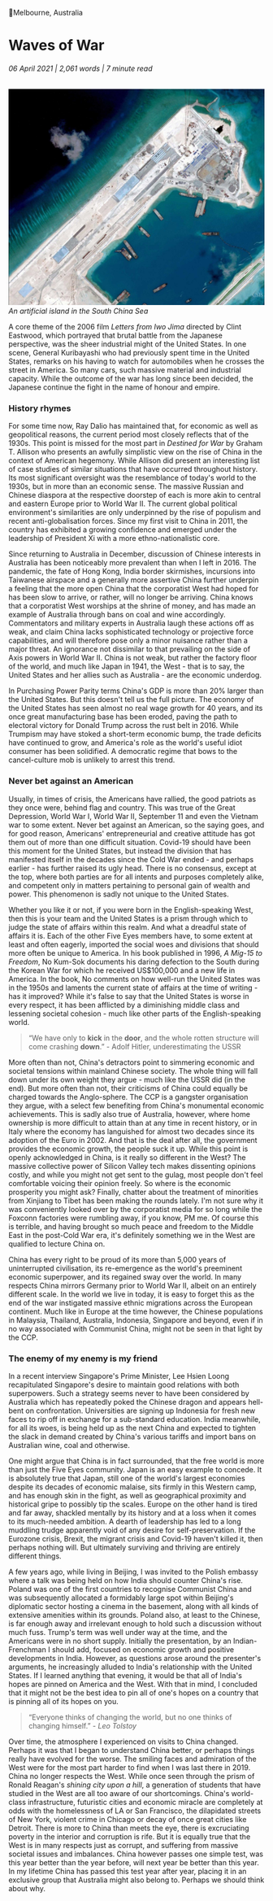📍Melbourne, Australia

# Waves of War

###### 06 April 2021 | 2,061 words | 7 minute read

![Australian coal vessels](/static/waves_of_war_001.jpg)
_An artificial island in the South China Sea_

A core theme of the 2006 film _Letters from Iwo Jima_ directed by Clint Eastwood, which portrayed that brutal battle from the Japanese perspective, was the sheer industrial might of the United States. In one scene, General Kuribayashi who had previously spent time in the United States, remarks on his having to watch for automobiles when he crosses the street in America. So many cars, such massive material and industrial capacity. While the outcome of the war has long since been decided, the Japanese continue the fight in the name of honour and empire.

### History rhymes

For some time now, Ray Dalio has maintained that, for economic as well as geopolitical reasons, the current period most closely reflects that of the 1930s. This point is missed for the most part in _Destined for War_ by Graham T. Allison who presents an awfully simplistic view on the rise of China in the context of American hegemony. While Allison did present an interesting list of case studies of similar situations that have occurred throughout history. Its most significant oversight was the resemblance of today's world to the 1930s, but in more than an economic sense. The massive Russian and Chinese diaspora at the respective doorstep of each is more akin to central and eastern Europe prior to World War II. The current global political environment's similarities are only underpinned by the rise of populism and recent anti-globalisation forces. Since my first visit to China in 2011, the country has exhibited a growing confidence and emerged under the leadership of President Xi with a more ethno-nationalistic core.

Since returning to Australia in December, discussion of Chinese interests in Australia has been noticeably more prevalent than when I left in 2016. The pandemic, the fate of Hong Kong, India border skirmishes, incursions into Taiwanese airspace and a generally more assertive China further underpin a feeling that the more open China that the corporatist West had hoped for has been slow to arrive, or rather, will no longer be arriving. China knows that a corporatist West worships at the shrine of money, and has made an example of Australia through bans on coal and wine accordingly. Commentators and military experts in Australia laugh these actions off as weak, and claim China lacks sophisticated technology or projective force capabilities, and will therefore pose only a minor nuisance rather than a major threat. An ignorance not dissimilar to that prevailing on the side of Axis powers in World War II. China is not weak, but rather the factory floor of the world, and much like Japan in 1941, the West - that is to say, the United States and her allies such as Australia - are the economic underdog.

In Purchasing Power Parity terms China's GDP is more than 20% larger than the United States. But this doesn't tell us the full picture. The economy of the United States has seen almost no real wage growth for 40 years, and its once great manufacturing base has been eroded, paving the path to electoral victory for Donald Trump across the rust belt in 2016. While Trumpism may have stoked a short-term economic bump, the trade deficits have continued to grow, and America's role as the world's useful idiot consumer has been solidified. A democratic regime that bows to the cancel-culture mob is unlikely to arrest this trend.

### Never bet against an American

Usually, in times of crisis, the Americans have rallied, the good patriots as they once were, behind flag and country. This was true of the Great Depression, World War I, World War II, September 11 and even the Vietnam war to some extent. Never bet against an American, so the saying goes, and for good reason, Americans' entrepreneurial and creative attitude has got them out of more than one difficult situation. Covid-19 should have been this moment for the United States, but instead the division that has manifested itself in the decades since the Cold War ended - and perhaps earlier - has further raised its ugly head. There is no consensus, except at the top, where both parties are for all intents and purposes completely alike, and competent only in matters pertaining to personal gain of wealth and power. This phenomenon is sadly not unique to the United States.

Whether you like it or not, if you were born in the English-speaking West, then this is your team and the United States is a prism through which to judge the state of affairs within this realm. And what a dreadful state of affairs it is. Each of the other Five Eyes members have, to some extent at least and often eagerly, imported the social woes and divisions that should more often be unique to America. In his book published in 1996, _A Mig-15 to Freedom_, No Kum-Sok documents his daring defection to the South during the Korean War for which he received US$100,000 and a new life in America. In the book, No comments on how well-run the United States was in the 1950s and laments the current state of affairs at the time of writing - has it improved? While it's false to say that the United States is worse in every respect, it has been afflicted by a diminishing middle class and lessening societal cohesion - much like other parts of the English-speaking world.

> “We have only to **kick** in the **door**, and the whole rotten structure will come crashing **down**.” - Adolf Hitler, underestimating the USSR

More often than not, China's detractors point to simmering economic and societal tensions within mainland Chinese society. The whole thing will fall down under its own weight they argue - much like the USSR did (in the end). But more often than not, their criticisms of China could equally be charged towards the Anglo-sphere. The CCP is a gangster organisation they argue, with a select few benefiting from China's monumental economic achievements. This is sadly also true of Australia, however, where home ownership is more difficult to attain than at any time in recent history, or in Italy where the economy has languished for almost two decades since its adoption of the Euro in 2002. And that is the deal after all, the government provides the economic growth, the people suck it up. While this point is openly acknowledged in China, is it really so different in the West? The massive collective power of Silicon Valley tech makes dissenting opinions costly, and while you might not get sent to the gulag, most people don't feel comfortable voicing their opinion freely. So where is the economic prosperity you might ask? Finally, chatter about the treatment of minorities from Xinjiang to Tibet has been making the rounds lately. I'm not sure why it was conveniently looked over by the corporatist media for so long while the Foxconn factories were rumbling away, if you know, PM me. Of course this is terrible, and having brought so much peace and freedom to the Middle East in the post-Cold War era, it's definitely something we in the West are qualified to lecture China on.

China has every right to be proud of its more than 5,000 years of uninterrupted civilisation, its re-emergence as the world's preeminent economic superpower, and its regained sway over the world. In many respects China mirrors Germany prior to World War II, albeit on an entirely different scale. In the world we live in today, it is easy to forget this as the end of the war instigated massive ethnic migrations across the European continent. Much like in Europe at the time however, the Chinese populations in Malaysia, Thailand, Australia, Indonesia, Singapore and beyond, even if in no way associated with Communist China, might not be seen in that light by the CCP.

### The enemy of my enemy is my friend

In a recent interview Singapore's Prime Minister, Lee Hsien Loong recapitulated Singapore's desire to maintain good relations with both superpowers. Such a strategy seems never to have been considered by Australia which has repeatedly poked the Chinese dragon and appears hell-bent on confrontation. Universities are signing up Indonesia for fresh new faces to rip off in exchange for a sub-standard education. India meanwhile, for all its woes, is being held up as the next China and expected to tighten the slack in demand created by China's various tariffs and import bans on Australian wine, coal and otherwise.

One might argue that China is in fact surrounded, that the free world is more than just the Five Eyes community. Japan is an easy example to concede. It is absolutely true that Japan, still one of the world's largest economies despite its decades of economic malaise, sits firmly in this Western camp, and has enough skin in the fight, as well as geographical proximity and historical gripe to possibly tip the scales. Europe on the other hand is tired and far away, shackled mentally by its history and at a loss when it comes to its much-needed ambition. A dearth of leadership has led to a long muddling trudge apparently void of any desire for self-preservation. If the Eurozone crisis, Brexit, the migrant crisis and Covid-19 haven't killed it, then perhaps nothing will. But ultimately surviving and thriving are entirely different things.

A few years ago, while living in Beijing, I was invited to the Polish embassy where a talk was being held on how India should counter China's rise. Poland was one of the first countries to recognise Communist China and was subsequently allocated a formidably large spot within Beijing's diplomatic sector hosting a cinema in the basement, along with all kinds of extensive amenities within its grounds. Poland also, at least to the Chinese, is far enough away and irrelevant enough to hold such a discussion without much fuss. Trump's term was well under way at the time, and the Americans were in no short supply. Initially the presentation, by an Indian-Frenchman I should add, focused on economic growth and positive developments in India. However, as questions arose around the presenter's arguments, he increasingly alluded to India's relationship with the United States. If I learned anything that evening, it would be that all of India's hopes are pinned on America and the West. With that in mind, I concluded that it might not be the best idea to pin all of one's hopes on a country that is pinning all of its hopes on you.

> “Everyone thinks of changing the world, but no one thinks of changing himself.” _- Leo Tolstoy_

Over time, the atmosphere I experienced on visits to China changed. Perhaps it was that I began to understand China better, or perhaps things really have evolved for the worse. The smiling faces and admiration of the West were for the most part harder to find when I was last there in 2019. China no longer respects the West. While once seen through the prism of Ronald Reagan's _shining city upon a hill_, a generation of students that have studied in the West are all too aware of our shortcomings. China's world-class infrastructure, futuristic cities and economic miracle are completely at odds with the homelessness of LA or San Francisco, the dilapidated streets of New York, violent crime in Chicago or decay of once great cities like Detroit. There is more to China than meets the eye, there is excruciating poverty in the interior and corruption is rife. But it is equally true that the West is in many respects just as corrupt, and suffering from massive societal issues and imbalances. China however passes one simple test, was this year better than the year before, will next year be better than this year. In my lifetime China has passed this test year after year, placing it in an exclusive group that Australia might also belong to. Perhaps we should think about why.
